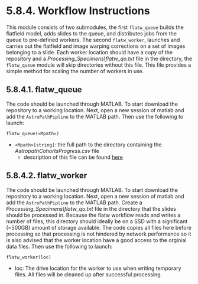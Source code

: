 # 5.8.4. Workflow Instructions
This module consists of two submodules, the first ```flatw_queue``` builds the flatfield model, adds slides to the queue, and distributes jobs from the queue to pre-defined workers. The second ```flatw_worker```, launches and carries out the flatfield and image warping corrections on a set of images belonging to a slide. Each worker location should have a copy of the repository and a *Processing_Specimens\flatw_qo.txt* file in the directory, the ```flatw_queue``` module will skip directories without this file. This file provides a simple method for scaling the number of workers in use. 

## 5.8.4.1. flatw_queue
The code should be launched through MATLAB. To start download the repository to a working location. Next, open a new session of matlab and add the ```AstroPathPipline``` to the MATLAB path. Then use the following to launch:   
``` 
flatw_queue(<Mpath>)
``` 
- ```<Mpath>[string]```: the full path to the directory containing the *AstropathCohortsProgress.csv* file
   - description of this file can be found [here](../../../scans/docs/AstroPathProcessingDirectoryandInitializingProjects.md#451-astropath_processing-directory "Title")
  
## 5.8.4.2. flatw_worker   
The code should be launched through MATLAB. To start download the repository to a working location. Next, open a new session of matlab and add the ```AstroPathPipline``` to the MATLAB path. Create a *Processing_Specimens\flatw_qo.txt* file in the directory that the slides should be processed in. Because the flatw workflow reads and writes a number of files, this directory should ideally be on a SSD with a significant (~500GB) amount of storage available. The code copies all files here before processing so that processing is not hindered by network performance so it is also advised that the worker location have a good access to the orginial data files. Then use the following to launch:
``` 
flatw_worker(loc)
``` 
- loc: The drive location for the worker to use when writing temporary files. All files will be cleaned up after successful processing.  
